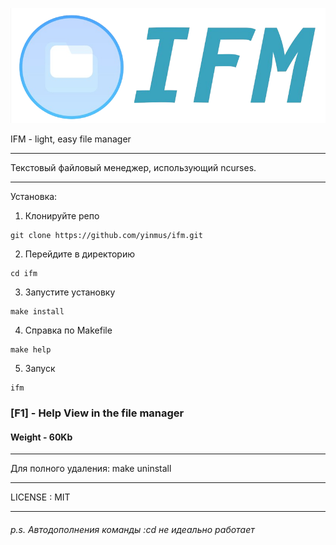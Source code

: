 ![IFM](ifm-logo.png)

IFM - light, easy file manager
___
Текстовый файловый менеджер, использующий ncurses. 
____



Установка:

1. Клонируйте репо 
```
git clone https://github.com/yinmus/ifm.git
```
2. Перейдите в директорию
```
cd ifm
```
3. Запустите установку
```
make install
```
4. Справка по Makefile
```
make help
```
5. Запуск
```
ifm
```


### [F1] - Help View in the file manager
#### Weight - 60Kb
___


Для полного удаления: make uninstall

___

LICENSE : MIT

___

###### p.s.  Автодополнения команды :cd не идеально работает
